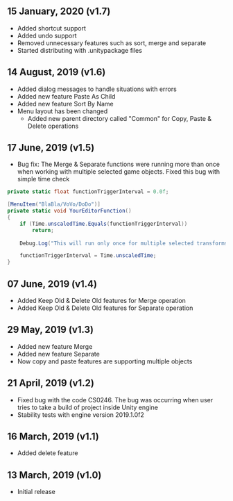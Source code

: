 ## 15 January, 2020 (v1.7)
* Added shortcut support
* Added undo support
* Removed unnecessary features such as sort, merge and separate
* Started distributing with .unitypackage files

## 14 August, 2019 (v1.6)
* Added dialog messages to handle situations with errors
* Added new feature Paste As Child
* Added new feature Sort By Name
* Menu layout has been changed </br>
    - Added new parent directory called "Common" for Copy, Paste & Delete operations

## 17 June, 2019 (v1.5)
* Bug fix: The Merge & Separate functions were running more than once when working with multiple selected game objects. Fixed this bug with simple time check
```csharp
private static float functionTriggerInterval = 0.0f;

[MenuItem("BlaBla/VoVo/DoDo")]
private static void YourEditorFunction() 
{
    if (Time.unscaledTime.Equals(functionTriggerInterval))
        return;
        
    Debug.Log("This will run only once for multiple selected transforms/game objects!");

    functionTriggerInterval = Time.unscaledTime;
}
```

## 07 June, 2019 (v1.4)
* Added Keep Old & Delete Old features for Merge operation
* Added Keep Old & Delete Old features for Separate operation

## 29 May, 2019 (v1.3)
* Added new feature Merge
* Added new feature Separate
* Now copy and paste features are supporting multiple objects

## 21 April, 2019 (v1.2)
* Fixed bug with the code CS0246. The bug was occurring when user tries to take a build of project inside Unity engine
* Stability tests with engine version 2019.1.0f2

## 16 March, 2019 (v1.1)
* Added delete feature

## 13 March, 2019 (v1.0)
* Initial release
